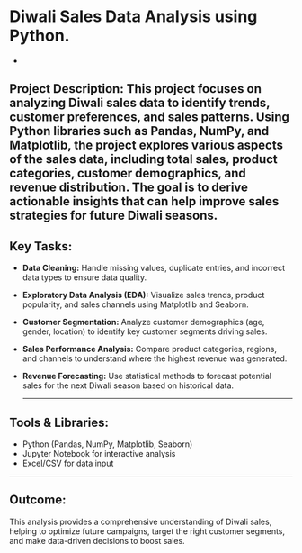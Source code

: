 # Diwali Sales Data Analysis using Python. 
-
Project Description: This project focuses on analyzing Diwali sales data to identify trends, customer preferences, and sales patterns. Using Python libraries such as Pandas, NumPy, and Matplotlib, the project explores various aspects of the sales data, including total sales, product categories, customer demographics, and revenue distribution. The goal is to derive actionable insights that can help improve sales strategies for future Diwali seasons.
------------------------------

## Key Tasks:

- **Data Cleaning:** Handle missing values, duplicate entries, and incorrect data types to ensure data quality.
- **Exploratory Data Analysis (EDA):** Visualize sales trends, product popularity, and sales channels using Matplotlib and Seaborn.
- **Customer Segmentation:** Analyze customer demographics (age, gender, location) to identify key customer segments driving sales.
- **Sales Performance Analysis:** Compare product categories, regions, and channels to understand where the highest revenue was generated.
- **Revenue Forecasting:** Use statistical methods to forecast potential sales for the next Diwali season based on historical data.

  ---------------------------------------------------------
 ## Tools & Libraries:

- Python (Pandas, NumPy, Matplotlib, Seaborn)
- Jupyter Notebook for interactive analysis
- Excel/CSV for data input

------------------------------------------
## Outcome:
This analysis provides a comprehensive understanding of Diwali sales, helping to optimize future campaigns, target the right customer segments, and make data-driven decisions to boost sales.
